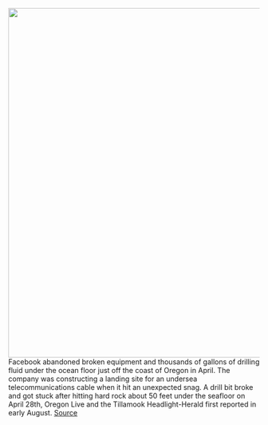 <img src='https://cdn.vox-cdn.com/thumbor/FAPnYkaUDSOZ49frf8rgKd28sOc=/0x0:3979x2736/1200x800/filters:focal(1672x1050:2308x1686)/cdn.vox-cdn.com/uploads/chorus_image/image/67216034/143958059.jpg.0.jpg' width='700px' /><br/>
Facebook abandoned broken equipment and thousands of gallons of drilling fluid under the ocean floor just off the coast of Oregon in April. The company was constructing a landing site for an undersea telecommunications cable when it hit an unexpected snag. A drill bit broke and got stuck after hitting hard rock about 50 feet under the seafloor on April 28th, Oregon Live and the Tillamook Headlight-Herald first reported in early August.
<a href='https://www.theverge.com/2020/8/17/21372395/facebook-drilling-fluid-equipment-submarine-cable-oregon-coast'> Source <a/>
